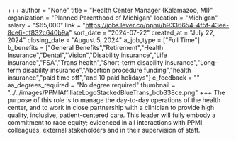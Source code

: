 +++
author = "None"
title = "Health Center Manager (Kalamazoo, MI)"
organization = "Planned Parenthood of Michigan"
location = "Michigan"
salary = "$65,000"
link = "https://jobs.lever.co/ppmi/b9336654-4f5f-43ee-8ce6-cf832c640b9a"
sort_date = "2024-07-22"
created_at = "July 22, 2024"
closing_date = "August 5, 2024"
a_job_type = ["Full Time"]
b_benefits = ["General Benefits","Retirement","Health Insurance","Dental","Vision","Disability insurance","Life insurance","FSA","Trans health","Short-term disability insurance","Long-term disability insurance","Abortion procedure funding","health insurance","paid time off","and 10 paid holidays"]
c_feedback = ""
aa_degrees_required = "No degree required"
thumbnail = "../../images/PPMIAffiliateLogoStackedBlueTrans_bcb338ce.png"
+++
The purpose of this role is to manage the day-to-day operations of the health center, and to work in close partnership with a clinician to provide high quality, inclusive, patient-centered care. This leader will fully embody a commitment to race equity; evidenced in all interactions with PPMI colleagues, external stakeholders and in their supervision of staff.